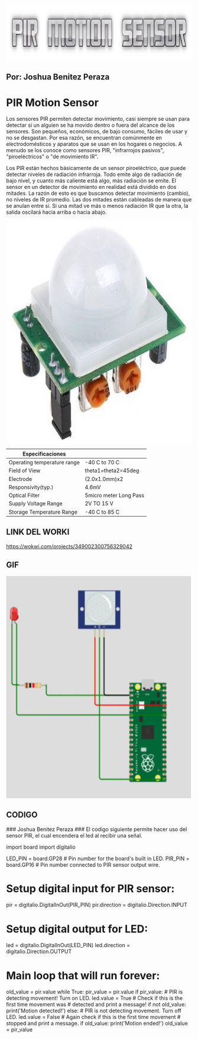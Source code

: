 <img src="text.png" alt="COOLTEXT" width="850" height="150"> 
<h2>Por: Joshua Benitez Peraza</h2>
<h1>PIR Motion Sensor</h1>
<p1>
Los sensores PIR permiten detectar movimiento, casi siempre se usan para detectar si un alguien se ha movido dentro o fuera del alcance de los sensores. Son pequeños, económicos, de bajo consumo, fáciles de usar y no se desgastan. Por esa razón, se encuentran comúnmente en electrodomésticos y aparatos que se usan en los hogares o negocios. A menudo se los conoce como sensores PIR, "infrarrojos pasivos", "piroeléctricos" o "de movimiento IR".

Los PIR están hechos básicamente de un  sensor piroeléctrico, que puede detectar niveles de radiación infrarroja. Todo emite algo de radiación de bajo nivel, y cuanto más caliente está algo, más radiación se emite. El sensor en un detector de movimiento en realidad está dividido en dos mitades. La razón de esto es que buscamos detectar movimiento (cambio), no niveles de IR promedio. Las dos mitades están cableadas de manera que se anulan entre sí. Si una mitad ve más o menos radiación IR que la otra, la salida oscilará hacia arriba o hacia abajo.
</p1>  

<img src="Motion.jpg" alt="Motion" width="500" height="600">

|  Especificaciones |   |
|---|---|
| Operating temperature range  | -40 C to 70 C  |
|  Field of View |  theta1=theta2=45deg |
| Electrode  | (2.0x1.0mm)x2  |
| Responsivity(typ.)  | 4.6mV  |
| Optical Filter  |  5micro meter Long Pass  |
|  Supply Voltage Range  | 2V TO 15 V  |
| Storage Temperature Range  | -40 C to 85 C  |

## LINK DEL WORKI
https://wokwi.com/projects/349002300756329042

<h2>GIF</h2>
<img src="gift.gif" alt="GIFT" width="500" height="600">


<h2>CODIGO</h2>
### Joshua Benitez Peraza
### El codigo siguiente permite hacer uso del sensor PIR, el cual encendera el led al recibir una señal.

import board
import digitalio

LED_PIN = board.GP28  # Pin number for the board's built in LED.
PIR_PIN = board.GP16   # Pin number connected to PIR sensor output wire.

# Setup digital input for PIR sensor:
pir = digitalio.DigitalInOut(PIR_PIN)
pir.direction = digitalio.Direction.INPUT

# Setup digital output for LED:
led = digitalio.DigitalInOut(LED_PIN)
led.direction = digitalio.Direction.OUTPUT

# Main loop that will run forever:
old_value = pir.value
while True:
    pir_value = pir.value
    if pir_value:
        # PIR is detecting movement! Turn on LED.
        led.value = True
        # Check if this is the first time movement was
        # detected and print a message!
        if not old_value:
            print('Motion detected!')
    else:
        # PIR is not detecting movement. Turn off LED.
        led.value = False
        # Again check if this is the first time movement
        # stopped and print a message.
        if old_value:
            print('Motion ended!')
    old_value = pir_value
